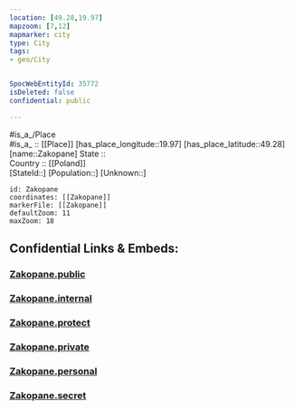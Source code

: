 ```yaml
---
location: [49.28,19.97] 
mapzoom: [7,12] 
mapmarker: city 
type: City
tags:
- geo/City


SpocWebEntityId: 35772
isDeleted: false
confidential: public

---
```

#is_a_/Place  
#is_a_ :: [[Place]] 
[has_place_longitude::19.97] 
[has_place_latitude::49.28] 
[name::Zakopane] 
State ::  
Country :: [[Poland]]  
[StateId::] 
[Population::] 
[Unknown::] 


```leaflet
id: Zakopane
coordinates: [[Zakopane]] 
markerFile: [[Zakopane]] 
defaultZoom: 11 
maxZoom: 18
```


## Confidential Links & Embeds: 

### [Zakopane.public](/_public/\Earth\Continent\Europe\Europe~East\Poland\Provinces~Poland\Lesser_Poland\CityZakopane.public.md) 

### [Zakopane.internal](/_internal/\Earth\Continent\Europe\Europe~East\Poland\Provinces~Poland\Lesser_Poland\CityZakopane.internal.md) 

### [Zakopane.protect](/_protect/\Earth\Continent\Europe\Europe~East\Poland\Provinces~Poland\Lesser_Poland\CityZakopane.protect.md) 

### [Zakopane.private](/_private/\Earth\Continent\Europe\Europe~East\Poland\Provinces~Poland\Lesser_Poland\CityZakopane.private.md) 

### [Zakopane.personal](/_personal/\Earth\Continent\Europe\Europe~East\Poland\Provinces~Poland\Lesser_Poland\CityZakopane.personal.md) 

### [Zakopane.secret](/_secret/\Earth\Continent\Europe\Europe~East\Poland\Provinces~Poland\Lesser_Poland\CityZakopane.secret.md)

